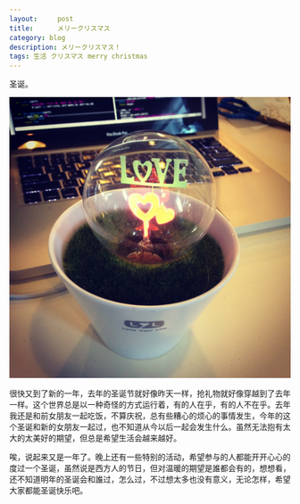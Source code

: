 ```yaml
---
layout:     post
title:      メリークリスマス
category: blog
description: メリークリスマス！
tags: 生活 クリスマス merry christmas
---
```

圣诞。

![Gift](/images/2012/love.jpg)

很快又到了新的一年，去年的圣诞节就好像昨天一样，抢礼物就好像穿越到了去年一样。这个世界总是以一种奇怪的方式运行着，有的人在乎，有的人不在乎。去年我还是和前女朋友一起吃饭，不算庆祝，总有些糟心的烦心的事情发生，今年的这个圣诞和新的女朋友一起过，也不知道从今以后一起会发生什么。虽然无法抱有太大的太美好的期望，但总是希望生活会越来越好。

唉，说起来又是一年了。晚上还有一些特别的活动，希望参与的人都能开开心心的度过一个圣诞，虽然说是西方人的节日，但对温暖的期望是誰都会有的，想想看，还不知道明年的圣诞会和誰过，怎么过，不过想太多也没有意义，无论怎样，希望大家都能圣诞快乐吧。
